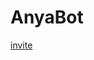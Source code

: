 # AnyaBot
[invite](https://discord.com/oauth2/authorize?client_id=988039328468971560&permissions=8&scope=applications.commands%20bot)

